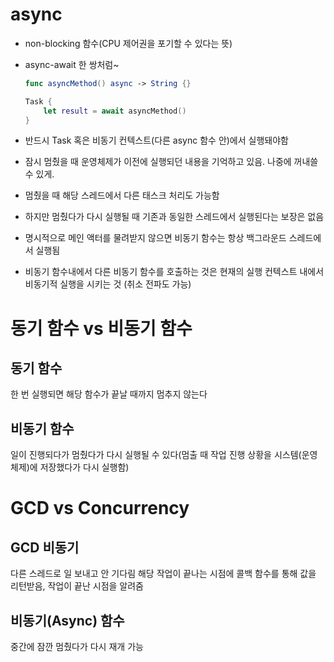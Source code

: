 # async

-   non-blocking 함수(CPU 제어권을 포기할 수 있다는 뜻)
    
-   async-await 한 쌍처럼~
    
    ```swift
    func asyncMethod() async -> String {}
    
    ```
    
    ```swift
    Task {
        let result = await asyncMethod()
    }
    
    ```
    
-   반드시 Task 혹은 비동기 컨텍스트(다른 async 함수 안)에서 실행돼야함
    
-   잠시 멈췄을 때 운영체제가 이전에 실행되던 내용을 기억하고 있음. 나중에 꺼내쓸 수 있게.
    
-   멈췄을 때 해당 스레드에서 다른 태스크 처리도 가능함
    
-   하지만 멈췄다가 다시 실행될 때 기존과 동일한 스레드에서 실행된다는 보장은 없음
    
-   명시적으로 메인 액터를 물려받지 않으면 비동기 함수는 항상 백그라운드 스레드에서 실행됨

-   비동기 함수내에서 다른 비동기 함수를 호출하는 것은 현재의 실행 컨텍스트 내에서 비동기적 실행을 시키는 것 (취소 전파도 가능)

# 동기 함수 vs 비동기 함수

## 동기 함수

한 번 실행되면 해당 함수가 끝날 때까지 멈추지 않는다

## 비동기 함수

일이 진행되다가 멈췄다가 다시 실행될 수 있다(멈출 때 작업 진행 상황을 시스템(운영체제)에 저장했다가 다시 실행함)

# GCD vs Concurrency

## GCD 비동기

다른 스레드로 일 보내고 안 기다림 해당 작업이 끝나는 시점에 콜백 함수를 통해 값을 리턴받음, 작업이 끝난 시점을 알려줌

## 비동기(Async) 함수

중간에 잠깐 멈췄다가 다시 재개 가능
